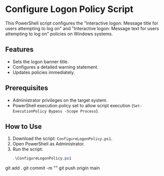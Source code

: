 # Configure Logon Policy Script

This PowerShell script configures the "Interactive logon: Message title for users attempting to log on" and "Interactive logon: Message text for users attempting to log on" policies on Windows systems.

## Features
- Sets the logon banner title.
- Configures a detailed warning statement.
- Updates policies immediately.

## Prerequisites
- Administrator privileges on the target system.
- PowerShell execution policy set to allow script execution (`Set-ExecutionPolicy Bypass -Scope Process`).

## How to Use
1. Download the script: `ConfigureLogonPolicy.ps1`.
2. Open PowerShell as Administrator.
3. Run the script:
   ```powershell
   .\ConfigureLogonPolicy.ps1

git add .
git commit -m ""
git push origin main
